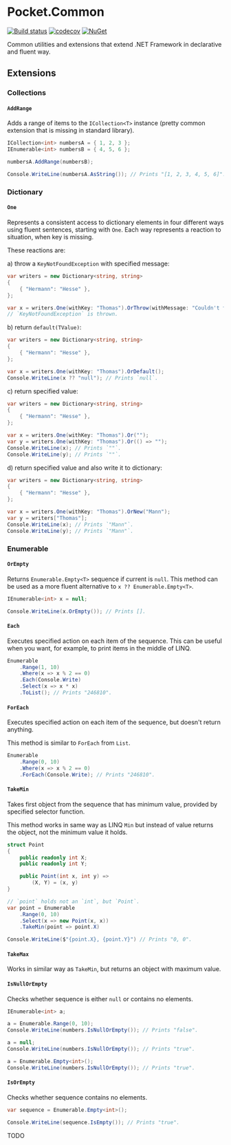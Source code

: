 # Pocket.Common

[![Build status](https://ci.appveyor.com/api/projects/status/kwed1k33oxbs8a0j/branch/master?svg=true)](https://ci.appveyor.com/project/JoshuaLight/pocket-common/branch/master)
[![codecov](https://codecov.io/gh/JoshuaLight/Pocket.Common/branch/master/graph/badge.svg)](https://codecov.io/gh/JoshuaLight/Pocket.Common)
[![NuGet](https://img.shields.io/nuget/v/Pocket.Common.svg)](https://www.nuget.org/packages/Pocket.Common)

Common utilities and extensions that extend .NET Framework in declarative and fluent way.

## Extensions

### Collections

#### `AddRange`

Adds a range of items to the `ICollection<T>` instance (pretty common extension that is missing in standard library).

```cs
ICollection<int> numbersA = { 1, 2, 3 };
IEnumerable<int> numbersB = { 4, 5, 6 };

numbersA.AddRange(numbersB);

Console.WriteLine(numbersA.AsString()); // Prints "[1, 2, 3, 4, 5, 6]".
```

### Dictionary

#### `One`

Represents a consistent access to dictionary elements in four different ways using fluent sentences, starting with `One`. Each way represents a reaction to situation, when key is missing.

These reactions are:

a) throw a `KeyNotFoundException` with specified message:
```cs
var writers = new Dictionary<string, string>
{
    { "Hermann": "Hesse" },
};

var x = writers.One(withKey: "Thomas").OrThrow(withMessage: "Couldn't find `Thomas`.");
// `KeyNotFoundException` is thrown.
```

b) return `default(TValue)`:
```cs
var writers = new Dictionary<string, string>
{
    { "Hermann": "Hesse" },
};

var x = writers.One(withKey: "Thomas").OrDefault();
Console.WriteLine(x ?? "null"); // Prints `null`.
```

c) return specified value:
```cs
var writers = new Dictionary<string, string>
{
    { "Hermann": "Hesse" },
};

var x = writers.One(withKey: "Thomas").Or("");
var y = writers.One(withKey: "Thomas").Or(() => "");
Console.WriteLine(x); // Prints `""`.
Console.WriteLine(y); // Prints `""`.
```

d) return specified value and also write it to dictionary:
```cs
var writers = new Dictionary<string, string>
{
    { "Hermann": "Hesse" },
};

var x = writers.One(withKey: "Thomas").OrNew("Mann");
var y = writers["Thomas"];
Console.WriteLine(x); // Prints `"Mann"`.
Console.WriteLine(y); // Prints `"Mann"`.
```

### Enumerable

#### `OrEmpty`

Returns `Enumerable.Empty<T>` sequence if current is `null`. This method can be used
as a more fluent alternative to `x ?? Enumerable.Empty<T>`.

```cs
IEnumerable<int> x = null;

Console.WriteLine(x.OrEmpty()); // Prints [].
```

#### `Each`

Executes specified action on each item of the sequence. This can be useful when you want,
for example, to print items in the middle of LINQ.

``` cs
Enumerable
    .Range(1, 10)
    .Where(x => x % 2 == 0)
    .Each(Console.Write)
    .Select(x => x * x)
    .ToList(); // Prints "246810".
```

#### `ForEach`

Executes specified action on each item of the sequence, but doesn't return anything.

This method is similar to `ForEach` from `List`.

``` cs
Enumerable
    .Range(0, 10)
    .Where(x => x % 2 == 0)
    .ForEach(Console.Write); // Prints "246810".
```

#### `TakeMin`

Takes first object from the sequence that has minimum value, provided by specified selector function.

This method works in same way as LINQ `Min` but instead of value returns the object, not the minimum value it holds.

``` cs
struct Point
{
    public readonly int X;
    public readonly int Y;

    public Point(int x, int y) =>
        (X, Y) = (x, y)
}

// `point` holds not an `int`, but `Point`.
var point = Enumerable
    .Range(0, 10)
    .Select(x => new Point(x, x))
    .TakeMin(point => point.X)

Console.WriteLine($"{point.X}, {point.Y}") // Prints "0, 0".
```

#### `TakeMax`

Works in similar way as `TakeMin`, but returns an object with maximum value.

#### `IsNullOrEmpty`

Checks whether sequence is either `null` or contains no elements.

``` cs
IEnumerable<int> a;

a = Enumerable.Range(0, 10);
Console.WriteLine(numbers.IsNullOrEmpty()); // Prints "false".

a = null;
Console.WriteLine(numbers.IsNullOrEmpty()); // Prints "true".

a = Enumerable.Empty<int>();
Console.WriteLine(numbers.IsNullOrEmpty()); // Prints "true".
```

#### `IsOrEmpty`

Checks whether sequence contains no elements.

``` cs
var sequence = Enumerable.Empty<int>();

Console.WriteLine(sequence.IsEmpty()); // Prints "true".
```

TODO

